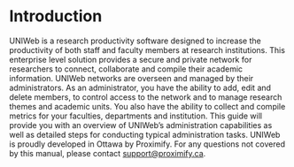 # Introduction

UNIWeb is a research productivity software designed to increase the productivity of both staff and faculty members at research institutions. This enterprise level solution provides a secure and private network for researchers to connect, collaborate and compile their academic information. UNIWeb networks are overseen and managed by their administrators. As an administrator, you have the ability to add, edit and delete members, to control access to the network and to manage research themes and academic units. You also have the ability to collect and compile metrics for your faculties, departments and institution. This guide will provide you with an overview of UNIWeb’s administration capabilities as well as detailed steps for conducting typical administration tasks. UNIWeb is proudly developed in Ottawa by Proximify. For any questions not covered by this manual, please contact support@proximify.ca.



